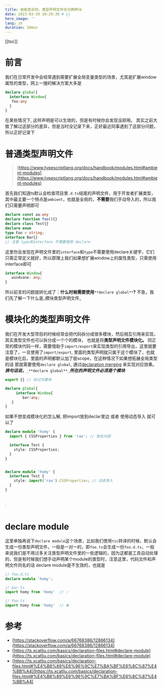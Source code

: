 ```yaml
---
title: 偷偷告诉你，类型声明文件也分两种😘
date: 2023-03-29 10:29:39 # sj
hero_image: ''
lang: zh
duration: 10min
---
```

[[toc]]

# 前言
我们在日常开发中会经常遇到需要扩展全局变量类型的场景，尤其是扩展window属性的类型，网上一搜的解决方案大多是
```typescript
declare global{
  interface Window{
   foo:any
  }
}
```
在某些情况下, 这样声明是可以生效的，但是有时候你会发现没卵用。
其实之前大致了解过这部分的差异，但是当时没记录下来，正好最近同事遇到了这部分问题，所以正好记录下

# 普通类型声明文件
> [https://www.typescriptlang.org/docs/handbook/modules.html#ambient-modules](https://www.typescriptlang.org/docs/handbook/modules.html#ambient-modules)
> 

首先我们知道ts默认会检查项目里`.d.ts`结尾的声明文件，用于开发者扩展类型，其中最主要一个特点是`ambient`，也就是全局的，**不需要**我们手动导入的，所以我们只需要声明即可
```typescript
declare const aa:any
declare function foo(){}
declare class Test{}
declare enum 
type Foo = string;  
interface Bar{}
// 注意 type和interface 不需要使用 declare
```

这里你会发现在声明文件里的`interface`和`type`不需要使用declare关键字，它们只需正常定义就好，所以原理上我们如果想扩展window上的属性类型，只需使用interface即可
```typescript
interface Window{
   windvane: any;
}
```

所以前言的问题就转化成了：**什么时候需要使用**`**declare global**`**?**
不急，我们先了解一下什么是_模块类型声明文件_
# 模块化的类型声明文件
我们在开发大型项目的时候经常会把代码拆分成很多模块，然后相互引用来实现，其实类型文件也可以拆分成一个个的模块， 也就是将**类型声明文件模块化。**
同正常的模块代码一样，需要借助于`import/export`来实现类型的引用导出，这里就要注意了，一旦使用了`import/export`, 里面的类型声明就只属于这个模块了，也就是模块化后，里面的声明都默认加了层scope，在这种情况下如果想拓展全局类型的话 那就需要使用`declare global`, 通过[declaration merging](https://www.typescriptlang.org/docs/handbook/declaration-merging.html#introduction) 来实现对应效果。
_**换句话说，**_`_**declare global**_`_**所在的声明文件必须是个模块**_
```typescript
export {} // 标记为模块

declare global{
	 interface Window{
    	bar:any;
   }
}

```
如果不想变成模块化的怎么解, 把import放到declar里边 或者  使用动态导入 就可以了
```typescript
declare module 'homy' {
  import { CSSProperties } from 'rax'; // 放在内部

  interface Test {
    style: CSSProperties;
  }
}


declare module 'homy' {
  interface Test {
    style: import('rax').CSSProperties; // 动态导入
  }
}



`
```
# declare module
这里单独再说下`declare module`这个场景，比如我们使用`tsc`转译的时候，默认会生成一份类型声明文件，一般是一对一的，即`foo.ts`会生成一份`foo.d.ts`，一般来说我们是不用过多关注类型声明文件里的一些逻辑的，因为这都是工具自动处理的，但是有时候我们想手动声明某个module的类型时，注意这里，代码文件和声明文件同名的话 declare module是不生效的，也就是
```typescript
// foo.d.ts
declare module 'homy';
```
```typescript
// bar.ts
import homy from 'homy'  // ✅

// foo.ts
import homy from 'homy'  // ❌
```
# 参考

- [https://stackoverflow.com/a/66768386/12866134](https://stackoverflow.com/a/66768386/12866134) 
- [https://ts.xcatliu.com/basics/declaration-files.html#declare-module](https://ts.xcatliu.com/basics/declaration-files.html#declare-module)
- [https://ts.xcatliu.com/basics/declaration-files.html#%E4%B8%89%E6%96%9C%E7%BA%BF%E6%8C%87%E4%BB%A4](https://ts.xcatliu.com/basics/declaration-files.html#%E4%B8%89%E6%96%9C%E7%BA%BF%E6%8C%87%E4%BB%A4)
